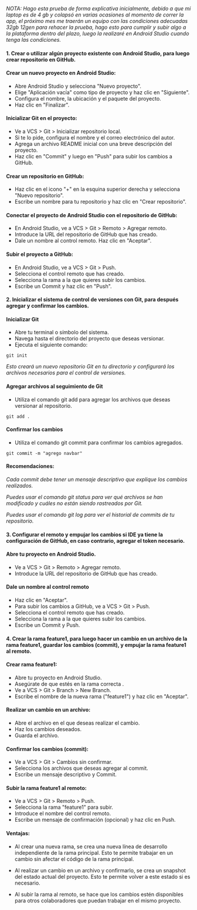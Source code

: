 *NOTA: Hago esta prueba de forma explicativa inicialmente, debido a que mi laptop es de 4 gb y colapsó en varias ocasiones al momento de correr la app, el próximo mes me traerán un equipo con las condiciones adecuadas 32gb 12gen para rehacer la prueba, hago esto para cumplir y subir algo a la plataforma dentro del plazo, luego la realizaré en Android Studio cuando tenga las condiciones.*

#### 1. Crear o utilizar algún proyecto existente con Android Studio, para luego crear repositorio en GitHub. 

#### Crear un nuevo proyecto en Android Studio:
  - Abre Android Studio y selecciona "Nuevo proyecto".
  - Elige "Aplicación vacía" como tipo de proyecto y haz clic en "Siguiente".
  - Configura el nombre, la ubicación y el paquete del proyecto.
  - Haz clic en "Finalizar".

#### Inicializar Git en el proyecto:
- Ve a VCS > Git > Inicializar repositorio local.
- Si te lo pide, configura el nombre y el correo electrónico del autor.
- Agrega un archivo README inicial con una breve descripción del proyecto.
- Haz clic en "Commit" y luego en "Push" para subir los cambios a GitHub.

#### Crear un repositorio en GitHub:
- Haz clic en el icono "+" en la esquina superior derecha y selecciona "Nuevo repositorio".
- Escribe un nombre para tu repositorio y haz clic en "Crear repositorio".

#### Conectar el proyecto de Android Studio con el repositorio de GitHub:
- En Android Studio, ve a VCS > Git > Remoto > Agregar remoto.
- Introduce la URL del repositorio de GitHub que has creado.
- Dale un nombre al control remoto.
Haz clic en "Aceptar".

#### Subir el proyecto a GitHub:
- En Android Studio, ve a VCS > Git > Push.
- Selecciona el control remoto que has creado.
- Selecciona la rama a la que quieres subir los cambios.
- Escribe un Commit y haz clic en "Push".

#### 2. Inicializar el sistema de control de versiones con Git, para después agregar y confirmar los cambios. 

#### Inicializar Git
- Abre tu terminal o símbolo del sistema.
- Navega hasta el directorio del proyecto que deseas versionar.
- Ejecuta el siguiente comando:
  
```
git init
```

*Esto creará un nuevo repositorio Git en tu directorio y configurará los archivos necesarios para el control de versiones.*


#### Agregar archivos al seguimiento de Git
- Utiliza el comando git add para agregar los archivos que deseas versionar al repositorio.

```
git add .
```

#### Confirmar los cambios
- Utiliza el comando git commit para confirmar los cambios agregados.

```
git commit -m "agrego navbar"
```

#### Recomendaciones:

*Cada commit debe tener un mensaje descriptivo que explique los cambios realizados.*

*Puedes usar el comando git status para ver qué archivos se han modificado y cuáles no están siendo rastreados por Git.*

*Puedes usar el comando git log para ver el historial de commits de tu repositorio.*


#### 3. Configurar el remoto y empujar los cambios si IDE ya tiene la configuración de GitHub, en caso contrario, agregar el token necesario. 

#### Abre tu proyecto en Android Studio.
- Ve a VCS > Git > Remoto > Agregar remoto.
- Introduce la URL del repositorio de GitHub que has creado.

#### Dale un nombre al control remoto
- Haz clic en "Aceptar".
- Para subir los cambios a GitHub, ve a VCS > Git > Push.
- Selecciona el control remoto que has creado.
- Selecciona la rama a la que quieres subir los cambios.
- Escribe un Commit y Push.

#### 4. Crear la rama feature1, para luego hacer un cambio en un archivo de la rama feature1, guardar los cambios (commit), y empujar la rama feature1 al remoto. 

#### Crear rama feature1:
- Abre tu proyecto en Android Studio.
- Asegúrate de que estés en la rama correcta .
- Ve a VCS > Git > Branch > New Branch.
- Escribe el nombre de la nueva rama ("feature1") y haz clic en "Aceptar".

#### Realizar un cambio en un archivo:
- Abre el archivo en el que deseas realizar el cambio.
- Haz los cambios deseados.
- Guarda el archivo.

#### Confirmar los cambios (commit):
- Ve a VCS > Git > Cambios sin confirmar.
- Selecciona los archivos que deseas agregar al commit.
- Escribe un mensaje descriptivo y Commit.

#### Subir la rama feature1 al remoto:
- Ve a VCS > Git > Remoto > Push.
- Selecciona la rama "feature1" para subir.
- Introduce el nombre del control remoto.
- Escribe un mensaje de confirmación (opcional) y haz clic en Push.

#### Ventajas:
- Al crear una nueva rama, se crea una nueva línea de desarrollo independiente de la rama principal. Esto te permite trabajar en un cambio sin afectar el código de la rama principal.

- Al realizar un cambio en un archivo y confirmarlo, se crea un snapshot del estado actual del proyecto. Esto te permite volver a este estado si es necesario.

- Al subir la rama al remoto, se hace que los cambios estén disponibles para otros colaboradores que puedan trabajar en el mismo proyecto.
